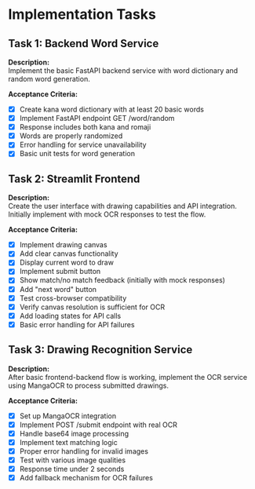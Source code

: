 # Implementation Tasks

## Task 1: Backend Word Service
**Description:**  
Implement the basic FastAPI backend service with word dictionary and random word generation.

**Acceptance Criteria:**
- [x] Create kana word dictionary with at least 20 basic words
- [x] Implement FastAPI endpoint GET /word/random
- [x] Response includes both kana and romaji
- [x] Words are properly randomized
- [x] Error handling for service unavailability
- [x] Basic unit tests for word generation

## Task 2: Streamlit Frontend
**Description:**  
Create the user interface with drawing capabilities and API integration. Initially implement with mock OCR responses to test the flow.

**Acceptance Criteria:**
- [x] Implement drawing canvas
- [x] Add clear canvas functionality
- [x] Display current word to draw
- [x] Implement submit button
- [x] Show match/no match feedback (initially with mock responses)
- [x] Add "next word" button
- [x] Test cross-browser compatibility
- [x] Verify canvas resolution is sufficient for OCR
- [x] Add loading states for API calls
- [x] Basic error handling for API failures

## Task 3: Drawing Recognition Service
**Description:**  
After basic frontend-backend flow is working, implement the OCR service using MangaOCR to process submitted drawings.

**Acceptance Criteria:**
- [x] Set up MangaOCR integration
- [x] Implement POST /submit endpoint with real OCR
- [x] Handle base64 image processing
- [x] Implement text matching logic
- [x] Proper error handling for invalid images
- [x] Test with various image qualities
- [x] Response time under 2 seconds
- [x] Add fallback mechanism for OCR failures
